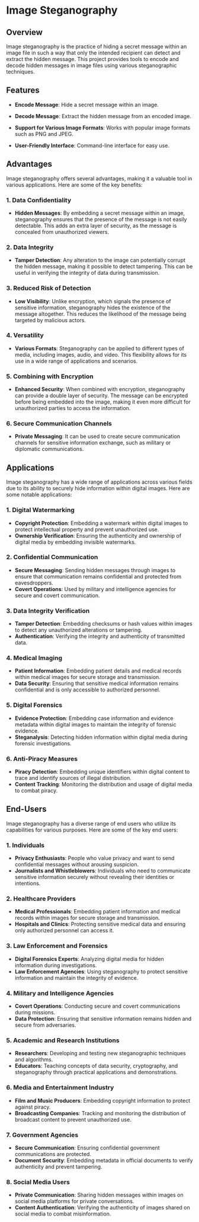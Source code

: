 # Image Steganography

## Overview

Image steganography is the practice of hiding a secret message within an image file in such a way that only the intended recipient can detect and extract the hidden message. This project provides tools to encode and decode hidden messages in image files using various steganographic techniques.

## Features

- **Encode Message**: Hide a secret message within an image.

- **Decode Message**: Extract the hidden message from an encoded image.

- **Support for Various Image Formats**: Works with popular image formats such as PNG and JPEG.

- **User-Friendly Interface**: Command-line interface for easy use.

## Advantages

Image steganography offers several advantages, making it a valuable tool in various applications. Here are some of the key benefits:

### 1. **Data Confidentiality**
   - **Hidden Messages**: By embedding a secret message within an image, steganography ensures that the presence of the message is not easily detectable. This adds an extra layer of security, as the message is concealed from unauthorized viewers.

### 2. **Data Integrity**
   - **Tamper Detection**: Any alteration to the image can potentially corrupt the hidden message, making it possible to detect tampering. This can be useful in verifying the integrity of data during transmission.

### 3. **Reduced Risk of Detection**
   - **Low Visibility**: Unlike encryption, which signals the presence of sensitive information, steganography hides the existence of the message altogether. This reduces the likelihood of the message being targeted by malicious actors.

### 4. **Versatility**
   - **Various Formats**: Steganography can be applied to different types of media, including images, audio, and video. This flexibility allows for its use in a wide range of applications and scenarios.

### 5. **Combining with Encryption**
   - **Enhanced Security**: When combined with encryption, steganography can provide a double layer of security. The message can be encrypted before being embedded into the image, making it even more difficult for unauthorized parties to access the information.

### 6. **Secure Communication Channels**
   - **Private Messaging**: It can be used to create secure communication channels for sensitive information exchange, such as military or diplomatic communications.



## Applications

Image steganography has a wide range of applications across various fields due to its ability to securely hide information within digital images. Here are some notable applications:

### 1. **Digital Watermarking**
   - **Copyright Protection**: Embedding a watermark within digital images to protect intellectual property and prevent unauthorized use.
   - **Ownership Verification**: Ensuring the authenticity and ownership of digital media by embedding invisible watermarks.

### 2. **Confidential Communication**
   - **Secure Messaging**: Sending hidden messages through images to ensure that communication remains confidential and protected from eavesdroppers.
   - **Covert Operations**: Used by military and intelligence agencies for secure and covert communication.

### 3. **Data Integrity Verification**
   - **Tamper Detection**: Embedding checksums or hash values within images to detect any unauthorized alterations or tampering.
   - **Authentication**: Verifying the integrity and authenticity of transmitted data.

### 4. **Medical Imaging**
   - **Patient Information**: Embedding patient details and medical records within medical images for secure storage and transmission.
   - **Data Security**: Ensuring that sensitive medical information remains confidential and is only accessible to authorized personnel.

### 5. **Digital Forensics**
   - **Evidence Protection**: Embedding case information and evidence metadata within digital images to maintain the integrity of forensic evidence.
   - **Steganalysis**: Detecting hidden information within digital media during forensic investigations.

### 6. **Anti-Piracy Measures**
   - **Piracy Detection**: Embedding unique identifiers within digital content to trace and identify sources of illegal distribution.
   - **Content Tracking**: Monitoring the distribution and usage of digital media to combat piracy.


## End-Users

Image steganography has a diverse range of end users who utilize its capabilities for various purposes. Here are some of the key end users:

### 1. **Individuals**
   - **Privacy Enthusiasts**: People who value privacy and want to send confidential messages without arousing suspicion.
   - **Journalists and Whistleblowers**: Individuals who need to communicate sensitive information securely without revealing their identities or intentions.

### 2. **Healthcare Providers**
   - **Medical Professionals**: Embedding patient information and medical records within images for secure storage and transmission.
   - **Hospitals and Clinics**: Protecting sensitive medical data and ensuring only authorized personnel can access it.

### 3. **Law Enforcement and Forensics**
   - **Digital Forensics Experts**: Analyzing digital media for hidden information during investigations.
   - **Law Enforcement Agencies**: Using steganography to protect sensitive information and maintain the integrity of evidence.

### 4. **Military and Intelligence Agencies**
   - **Covert Operations**: Conducting secure and covert communications during missions.
   - **Data Protection**: Ensuring that sensitive information remains hidden and secure from adversaries.

### 5. **Academic and Research Institutions**
   - **Researchers**: Developing and testing new steganographic techniques and algorithms.
   - **Educators**: Teaching concepts of data security, cryptography, and steganography through practical applications and demonstrations.

### 6. **Media and Entertainment Industry**
   - **Film and Music Producers**: Embedding copyright information to protect against piracy.
   - **Broadcasting Companies**: Tracking and monitoring the distribution of broadcast content to prevent unauthorized use.

### 7. **Government Agencies**
   - **Secure Communication**: Ensuring confidential government communications are protected.
   - **Document Security**: Embedding metadata in official documents to verify authenticity and prevent tampering.

### 8. **Social Media Users**
   - **Private Communication**: Sharing hidden messages within images on social media platforms for private conversations.
   - **Content Authentication**: Verifying the authenticity of images shared on social media to combat misinformation.
